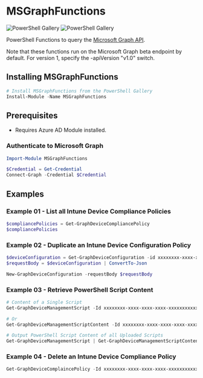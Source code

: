 # MSGraphFunctions

![PowerShell Gallery](https://img.shields.io/powershellgallery/v/MSGraphFunctions.svg?label=PSGallery%20Version&logo=PowerShell&style=flat-square)
![PowerShell Gallery](https://img.shields.io/powershellgallery/dt/MSGraphFunctions.svg?label=PSGallery%20Downloads&logo=PowerShell&style=flat-square)

PowerShell Functions to query the [Microsoft Graph API](https://developer.microsoft.com/en-us/graph).

Note that these functions run on the Microsoft Graph beta endpoint by default. For version 1, specify the -apiVersion "v1.0" switch.

## Installing MSGraphFunctions

```powershell
# Install MSGraphFunctions from the PowerShell Gallery
Install-Module -Name MSGraphFunctions
```

## Prerequisites
- Requires Azure AD Module installed.

### Authenticate to Microsoft Graph
```powershell
Import-Module MSGraphFunctions

$Credential = Get-Credential
Connect-Graph -Credential $Credential
```

## Examples

### Example 01 - List all Intune Device Compliance Policies
```powershell
$compliancePolicies = Get-GraphDeviceCompliancePolicy
$compliancePolicies
```

### Example 02 - Duplicate an Intune Device Configuration Policy
```powershell
$deviceConfiguration = Get-GraphDeviceConfiguration -id xxxxxxxx-xxxx-xxxx-xxxx-xxxxxxxxxxxx
$requestBody = $deviceConfiguration | ConvertTo-Json

New-GraphDeviceConfiguration -requestBody $requestBody
```

### Example 03 - Retrieve PowerShell Script Content
```powershell
# Content of a Single Script
Get-GraphDeviceManagementScript -Id xxxxxxxx-xxxx-xxxx-xxxx-xxxxxxxxxxxx | Get-GraphDeviceManagementScriptContent

# Or
Get-GraphDeviceManagementScriptContent -Id xxxxxxxx-xxxx-xxxx-xxxx-xxxxxxxxxxxx

# Output PowerShell Script Content of all Uploaded Scripts
Get-GraphDeviceManagementScript | Get-GraphDeviceManagementScriptContent
```

### Example 04 - Delete an Intune Device Compliance Policy
```powershell
Get-GraphDeviceComplaincePolicy -Id xxxxxxxx-xxxx-xxxx-xxxx-xxxxxxxxxxxx | Remove-GraphDeviceComplaincePolicy
```
